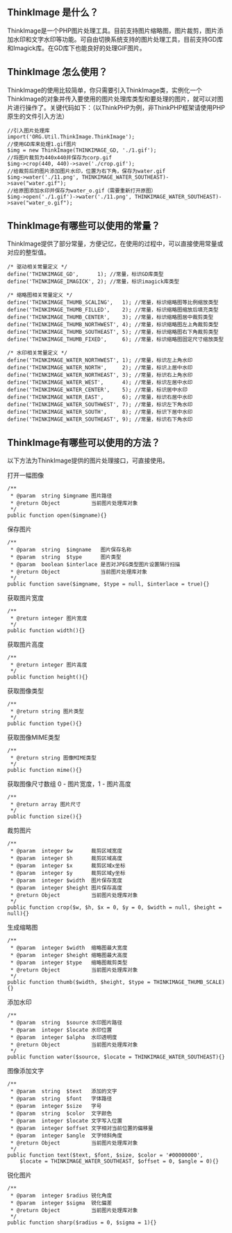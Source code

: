 ## ThinkImage 是什么？

ThinkImage是一个PHP图片处理工具。目前支持图片缩略图，图片裁剪，图片添加水印和文字水印等功能。可自由切换系统支持的图片处理工具，目前支持GD库和Imagick库。在GD库下也能良好的处理GIF图片。

## ThinkImage 怎么使用？ 

ThinkImage的使用比较简单，你只需要引入ThinkImage类，实例化一个ThinkImage的对象并传入要使用的图片处理库类型和要处理的图片，就可以对图片进行操作了。关键代码如下：（以ThinkPHP为例，非ThinkPHP框架请使用PHP原生的文件引入方法）

	//引入图片处理库
	import('ORG.Util.ThinkImage.ThinkImage'); 
	//使用GD库来处理1.gif图片
	$img = new ThinkImage(THINKIMAGE_GD, './1.gif'); 
	//将图片裁剪为440x440并保存为corp.gif
	$img->crop(440, 440)->save('./crop.gif');
	//给裁剪后的图片添加图片水印，位置为右下角，保存为water.gif
	$img->water('./11.png', THINKIMAGE_WATER_SOUTHEAST)->save("water.gif");
	//给原图添加水印并保存为water_o.gif（需要重新打开原图）
	$img->open('./1.gif')->water('./11.png', THINKIMAGE_WATER_SOUTHEAST)->save("water_o.gif");

## ThinkImage有哪些可以使用的常量？

ThinkImage提供了部分常量，方便记忆，在使用的过程中，可以直接使用常量或对应的整型值。

	/* 驱动相关常量定义 */
	define('THINKIMAGE_GD',      1); //常量，标识GD库类型
	define('THINKIMAGE_IMAGICK', 2); //常量，标识imagick库类型

	/* 缩略图相关常量定义 */
	define('THINKIMAGE_THUMB_SCALING',   1); //常量，标识缩略图等比例缩放类型
	define('THINKIMAGE_THUMB_FILLED',    2); //常量，标识缩略图缩放后填充类型
	define('THINKIMAGE_THUMB_CENTER',    3); //常量，标识缩略图居中裁剪类型
	define('THINKIMAGE_THUMB_NORTHWEST', 4); //常量，标识缩略图左上角裁剪类型
	define('THINKIMAGE_THUMB_SOUTHEAST', 5); //常量，标识缩略图右下角裁剪类型
	define('THINKIMAGE_THUMB_FIXED',     6); //常量，标识缩略图固定尺寸缩放类型

	/* 水印相关常量定义 */
	define('THINKIMAGE_WATER_NORTHWEST', 1); //常量，标识左上角水印
	define('THINKIMAGE_WATER_NORTH',     2); //常量，标识上居中水印
	define('THINKIMAGE_WATER_NORTHEAST', 3); //常量，标识右上角水印
	define('THINKIMAGE_WATER_WEST',      4); //常量，标识左居中水印
	define('THINKIMAGE_WATER_CENTER',    5); //常量，标识居中水印
	define('THINKIMAGE_WATER_EAST',      6); //常量，标识右居中水印
	define('THINKIMAGE_WATER_SOUTHWEST', 7); //常量，标识左下角水印
	define('THINKIMAGE_WATER_SOUTH',     8); //常量，标识下居中水印
	define('THINKIMAGE_WATER_SOUTHEAST', 9); //常量，标识右下角水印

## ThinkImage有哪些可以使用的方法？

以下方法为ThinkImage提供的图片处理接口，可直接使用。

打开一幅图像

	/**
     * @param  string $imgname 图片路径
     * @return Object          当前图片处理库对象
     */
    public function open($imgname){}

保存图片

    /**
     * @param  string  $imgname   图片保存名称
     * @param  string  $type      图片类型
     * @param  boolean $interlace 是否对JPEG类型图片设置隔行扫描
     * @return Object             当前图片处理库对象
     */
    public function save($imgname, $type = null, $interlace = true){}

获取图片宽度

    /**
     * @return integer 图片宽度
     */
    public function width(){}

获取图片高度

    /**
     * @return integer 图片高度
     */
    public function height(){}

获取图像类型

    /**
     * @return string 图片类型
     */
    public function type(){}

获取图像MIME类型

    /**
     * @return string 图像MIME类型
     */
    public function mime(){}

获取图像尺寸数组 0 - 图片宽度，1 - 图片高度

    /**
     * @return array 图片尺寸
     */
    public function size(){}

裁剪图片

    /**
     * @param  integer $w      裁剪区域宽度
     * @param  integer $h      裁剪区域高度
     * @param  integer $x      裁剪区域x坐标
     * @param  integer $y      裁剪区域y坐标
     * @param  integer $width  图片保存宽度
     * @param  integer $height 图片保存高度
     * @return Object          当前图片处理库对象
     */
    public function crop($w, $h, $x = 0, $y = 0, $width = null, $height = null){}

生成缩略图

    /**
     * @param  integer $width  缩略图最大宽度
     * @param  integer $height 缩略图最大高度
     * @param  integer $type   缩略图裁剪类型
     * @return Object          当前图片处理库对象
     */
    public function thumb($width, $height, $type = THINKIMAGE_THUMB_SCALE){}

添加水印

    /**
     * @param  string  $source 水印图片路径
     * @param  integer $locate 水印位置
     * @param  integer $alpha  水印透明度
     * @return Object          当前图片处理库对象
     */
    public function water($source, $locate = THINKIMAGE_WATER_SOUTHEAST){}

图像添加文字

    /**
     * @param  string  $text   添加的文字
     * @param  string  $font   字体路径
     * @param  integer $size   字号
     * @param  string  $color  文字颜色
     * @param  integer $locate 文字写入位置
     * @param  integer $offset 文字相对当前位置的偏移量
     * @param  integer $angle  文字倾斜角度
     * @return Object          当前图片处理库对象
     */
    public function text($text, $font, $size, $color = '#00000000', 
        $locate = THINKIMAGE_WATER_SOUTHEAST, $offset = 0, $angle = 0){}

锐化图片
		
	/**
     * @param  integer $radius 锐化角度
     * @param  integer $sigma  锐化偏差
	 * @return Object          当前图片处理库对象
     */
    public function sharp($radius = 0, $sigma = 1){}